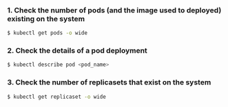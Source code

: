 ### 1. Check the number of pods (and the image used to deployed) existing on the system

```bash
$ kubectl get pods -o wide
```

### 2. Check the details of a pod deployment

```bash
$ kubectl describe pod <pod_name>
```

### 3. Check the number of replicasets that exist on the system

```bash
$ kubectl get replicaset -o wide
```


